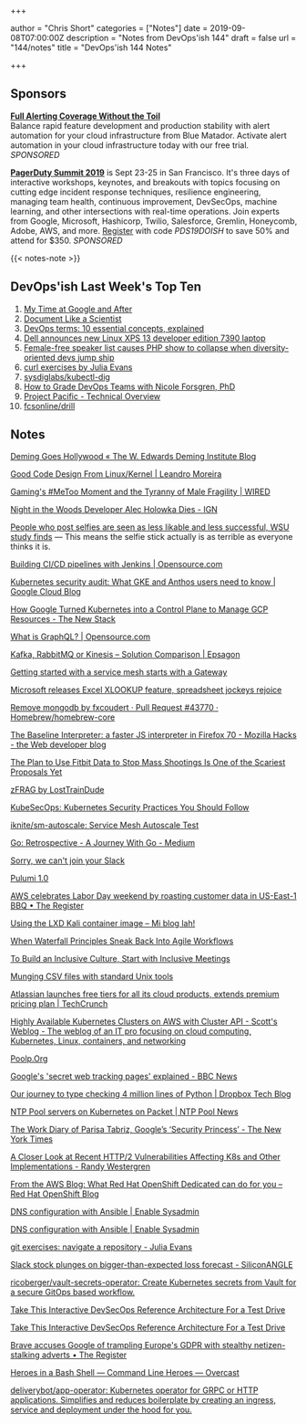 +++

author = "Chris Short"
categories = ["Notes"]
date = 2019-09-08T07:00:00Z
description = "Notes from DevOps'ish 144"
draft = false
url = "144/notes"
title = "DevOps'ish 144 Notes"

+++

## Sponsors

[**Full Alerting Coverage Without the Toil**](https://www.bluematador.com/devopsish)  
Balance rapid feature development and production stability with alert automation for your cloud infrastructure from Blue Matador. Activate alert automation in your cloud infrastructure today with our free trial. *SPONSORED*

[**PagerDuty Summit 2019**](https://summit.pagerduty.com/) is Sept 23-25 in San Francisco. It's three days of interactive workshops, keynotes, and breakouts with topics focusing on cutting edge incident response techniques, resilience engineering, managing team health, continuous improvement, DevSecOps, machine learning, and other intersections with real-time operations. Join experts from Google, Microsoft, Hashicorp, Twilio, Salesforce, Gremlin, Honeycomb, Adobe, AWS, and more. [Register](https://summit.pagerduty.com/summit2019/register?c_280637=PDS19OT) with code *PDS19DOISH* to save 50% and attend for $350. *SPONSORED*

{{< notes-note >}}

## DevOps'ish Last Week's Top Ten

1. [My Time at Google and After](https://medium.com/@jennifer.blakely/my-time-at-google-and-after-b0af688ec3ab)
1. [Document Like a Scientist](https://noti.st/karissapeth/g3vUiw)
1. [DevOps terms: 10 essential concepts, explained](https://enterprisersproject.com/article/2019/8/devops-terms-10-essential-concepts)
1. [Dell announces new Linux XPS 13 developer edition 7390 laptop](https://www.cyberciti.biz/linux-news/dell-announces-new-linux-xps-13-developer-edition-7390-laptop/)
1. [Female-free speaker list causes PHP show to collapse when diversity-oriented devs jump ship](https://www.theregister.co.uk/2019/08/27/php_europe_cancelled/)
1. [curl exercises by Julia Evans](https://jvns.ca/blog/2019/08/27/curl-exercises/)
1. [sysdiglabs/kubectl-dig](https://github.com/sysdiglabs/kubectl-dig)
1. [How to Grade DevOps Teams with Nicole Forsgren, PhD](https://www.screaminginthecloud.com/episodes/how-to-grade-devops-teams-with-nicole-forsgren-phd)
1. [Project Pacific - Technical Overview](https://blogs.vmware.com/vsphere/2019/08/project-pacific-technical-overview.html)
1. [fcsonline/drill](https://github.com/fcsonline/drill)

## Notes

[Deming Goes Hollywood « The W. Edwards Deming Institute Blog](https://blognew.deming.org/2019/08/deming-goes-hollywood/)

[Good Code Design From Linux/Kernel | Leandro Moreira](https://leandromoreira.com.br/2019/08/02/linux-ffmpeg-source-internals-a-good-software-design/)

[Gaming's #MeToo Moment and the Tyranny of Male Fragility | WIRED](https://www.wired.com/story/videogames-industry-metoo-moment-male-fragility/)

[Night in the Woods Developer Alec Holowka Dies - IGN](https://www.ign.com/articles/2019/08/31/night-in-the-woods-developer-accused-of-sexual-assault-dies)

[People who post selfies are seen as less likable and less successful, WSU study finds](https://www.seattletimes.com/life/lifestyle/people-who-post-selfies-are-seen-as-less-likable-and-less-successful-wsu-study-finds/) — This means the selfie stick actually is as terrible as everyone thinks it is.

[Building CI/CD pipelines with Jenkins | Opensource.com](https://opensource.com/article/19/9/intro-building-cicd-pipelines-jenkins)

[Kubernetes security audit: What GKE and Anthos users need to know | Google Cloud Blog](https://cloud.google.com/blog/products/containers-kubernetes/kubernetes-security-audit-what-gke-and-anthos-users-need-to-know)

[How Google Turned Kubernetes into a Control Plane to Manage GCP Resources - The New Stack](https://thenewstack.io/how-google-turned-kubernetes-into-a-control-plane-to-manage-gcp-resources/)

[What is GraphQL? | Opensource.com](https://opensource.com/article/19/6/what-is-graphql)

[Kafka, RabbitMQ or Kinesis – Solution Comparison | Epsagon](https://epsagon.com/blog/kafka-rabbitmq-or-kinesis-solution-comparison/)

[Getting started with a service mesh starts with a Gateway](https://medium.com/solo-io/getting-started-with-a-service-mesh-starts-with-a-gateway-96384deedca2)

[Microsoft releases Excel XLOOKUP feature, spreadsheet jockeys rejoice](https://www.cnbc.com/2019/09/01/microsoft-releases-excel-xlookup-feature-spreadsheet-jockeys-rejoice.html)

[Remove mongodb by fxcoudert · Pull Request #43770 · Homebrew/homebrew-core](https://github.com/Homebrew/homebrew-core/pull/43770)

[The Baseline Interpreter: a faster JS interpreter in Firefox 70 - Mozilla Hacks - the Web developer blog](https://hacks.mozilla.org/2019/08/the-baseline-interpreter-a-faster-js-interpreter-in-firefox-70/)

[The Plan to Use Fitbit Data to Stop Mass Shootings Is One of the Scariest Proposals Yet](https://gizmodo.com/the-plan-to-use-fitbit-data-to-stop-mass-shootings-is-o-1837710691)

[zFRAG by LostTrainDude](https://losttraindude.itch.io/zfrag)

[KubeSecOps: Kubernetes Security Practices You Should Follow](https://blog.sonatype.com/kubesecops-kubernetes-security-practices-you-should-follow)

[iknite/sm-autoscale: Service Mesh Autoscale Test](https://github.com/iknite/sm-autoscale)

[Go: Retrospective - A Journey With Go - Medium](https://medium.com/a-journey-with-go/go-retrospective-b9723352e9b0)

[Sorry, we can't join your Slack](https://www.reifyworks.com/writing/2019-09-03-sorry-we-cant-join-your-slack)

[Pulumi 1.0](https://www.pulumi.com/blog/pulumi-1-0/)

[AWS celebrates Labor Day weekend by roasting customer data in US-East-1 BBQ • The Register](https://www.theregister.co.uk/2019/09/04/aws_power_outage_data_loss/)

[Using the LXD Kali container image – Mi blog lah!](https://blog.simos.info/using-the-lxd-kali-container-image/)

[When Waterfall Principles Sneak Back Into Agile Workflows](https://hbr.org/2019/09/when-waterfall-principles-sneak-back-into-agile-workflows)

[To Build an Inclusive Culture, Start with Inclusive Meetings](https://hbr.org/2019/09/to-build-an-inclusive-culture-start-with-inclusive-meetings)

[Munging CSV files with standard Unix tools](https://www.johndcook.com/blog/2019/08/30/cut-sort-awk/)

[Atlassian launches free tiers for all its cloud products, extends premium pricing plan | TechCrunch](https://techcrunch.com/2019/09/05/atlassian-launches-free-tiers-for-all-its-cloud-products-extends-premium-pricing-plan/)

[Highly Available Kubernetes Clusters on AWS with Cluster API - Scott's Weblog - The weblog of an IT pro focusing on cloud computing, Kubernetes, Linux, containers, and networking](https://blog.scottlowe.org/2019/09/05/highly-available-kubernetes-clusters-on-aws-with-cluster-api/)

[Poolp.Org](https://poolp.org/posts/2019-08-30/you-should-not-run-your-mail-server-because-mail-is-hard/)

[Google's 'secret web tracking pages' explained - BBC News](https://www.bbc.com/news/technology-49593830)

[Our journey to type checking 4 million lines of Python | Dropbox Tech Blog](https://blogs.dropbox.com/tech/2019/09/our-journey-to-type-checking-4-million-lines-of-python/)

[NTP Pool servers on Kubernetes on Packet | NTP Pool News](https://news.ntppool.org/2019/09/ntp-pool-servers-on-kubernetes-on-packet/)

[The Work Diary of Parisa Tabriz, Google’s ‘Security Princess’ - The New York Times](https://www.nytimes.com/2019/09/05/business/parisa-tabriz-google-work-diary.html)

[A Closer Look at Recent HTTP/2 Vulnerabilities Affecting K8s and Other Implementations - Randy Westergren](https://randywestergren.com/a-closer-look-at-recent-http-2-vulnerabilities-affecting-k8s-and-other-implementations/)

[From the AWS Blog: What Red Hat OpenShift Dedicated can do for you – Red Hat OpenShift Blog](https://blog.openshift.com/from-the-aws-blog-what-red-hat-openshift-dedicated-can-do-for-you/)

[DNS configuration with Ansible | Enable Sysadmin](https://www.redhat.com/sysadmin/dns-configuration-ansible)

[DNS configuration with Ansible | Enable Sysadmin](https://www.redhat.com/sysadmin/dns-configuration-ansible)

[git exercises: navigate a repository - Julia Evans](https://jvns.ca/blog/2019/08/30/git-exercises--navigate-a-repository/)

[Slack stock plunges on bigger-than-expected loss forecast - SiliconANGLE](https://siliconangle.com/2019/09/04/slack-falls-bigger-expected-loss-forecast/)

[ricoberger/vault-secrets-operator: Create Kubernetes secrets from Vault for a secure GitOps based workflow.](https://github.com/ricoberger/vault-secrets-operator)

[Take This Interactive DevSecOps Reference Architecture For a Test Drive](https://blog.sonatype.com/take-this-interactive-devsecops-reference-architecture-for-a-test-drive)

[Take This Interactive DevSecOps Reference Architecture For a Test Drive](https://blog.sonatype.com/take-this-interactive-devsecops-reference-architecture-for-a-test-drive)

[Brave accuses Google of trampling Europe's GDPR with stealthy netizen-stalking adverts • The Register](https://www.theregister.co.uk/2019/09/04/google_gdpr_brave/)

[Heroes in a Bash Shell — Command Line Heroes — Overcast](https://overcast.fm/+LGh5o48Ys)

[deliverybot/app-operator: Kubernetes operator for GRPC or HTTP applications. Simplifies and reduces boilerplate by creating an ingress, service and deployment under the hood for you.](https://github.com/deliverybot/app-operator)
